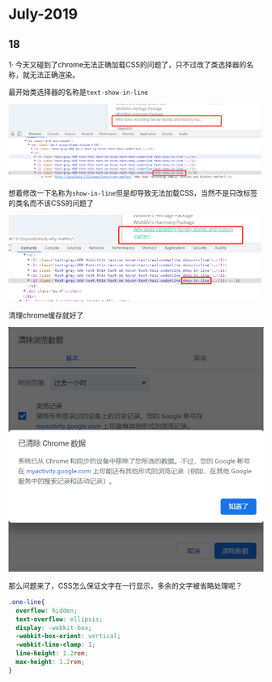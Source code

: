 # July-2019

## 18

1· 今天又碰到了chrome无法正确加载CSS的问题了，只不过改了类选择器的名称，就无法正确渲染。

最开始类选择器的名称是`text-show-in-line`

<img src="../resource/img/text-show-in-line.png" width="500px"/>

想着修改一下名称为`show-in-line`但是却导致无法加载CSS，当然不是只改标签的类名而不该CSS的问题了

<img src="../resource/img/show-in-line.png" width="500px"/>

清理chrome缓存就好了

<img src="../resource/img/clean-cache.png" width="700px" />

那么问题来了，CSS怎么保证文字在一行显示，多余的文字被省略处理呢？
```css
.one-line{
  overflow: hidden;
  text-overflow: ellipsis;
  display: -webkit-box;
  -webkit-box-orient: vertical;
  -webkit-line-clamp: 1;
  line-height: 1.2rem;
  max-height: 1.2rem;
}
```